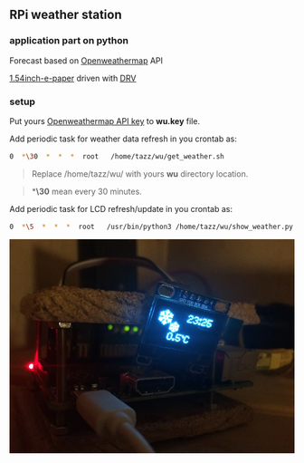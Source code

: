 ## RPi weather station
### application part on python
Forecast based on [Openweathermap](https://openweathermap.org/api) API

[1.54inch-e-paper](https://www.waveshare.com/wiki/1.54inch_e-Paper_Module) driven with [DRV](https://github.com/waveshare/e-Paper)

### setup

Put yours [Openweathermap API key](https://home.openweathermap.org/api_keys) to **wu.key** file.

Add periodic task for weather data refresh in you crontab as:
```sh
0  *\30  *  *  *  root   /home/tazz/wu/get_weather.sh
```
> Replace /home/tazz/wu/ with yours **wu** directory location.

> ***\30** mean every 30 minutes.

Add periodic task for LCD refresh/update in you crontab as:
```sh
0  *\5  *  *  *  root   /usr/bin/python3 /home/tazz/wu/show_weather.py
```

![pic_first_run](https://github.com/joingig/wu/blob/test/imgs/pic03.jpg "first")


